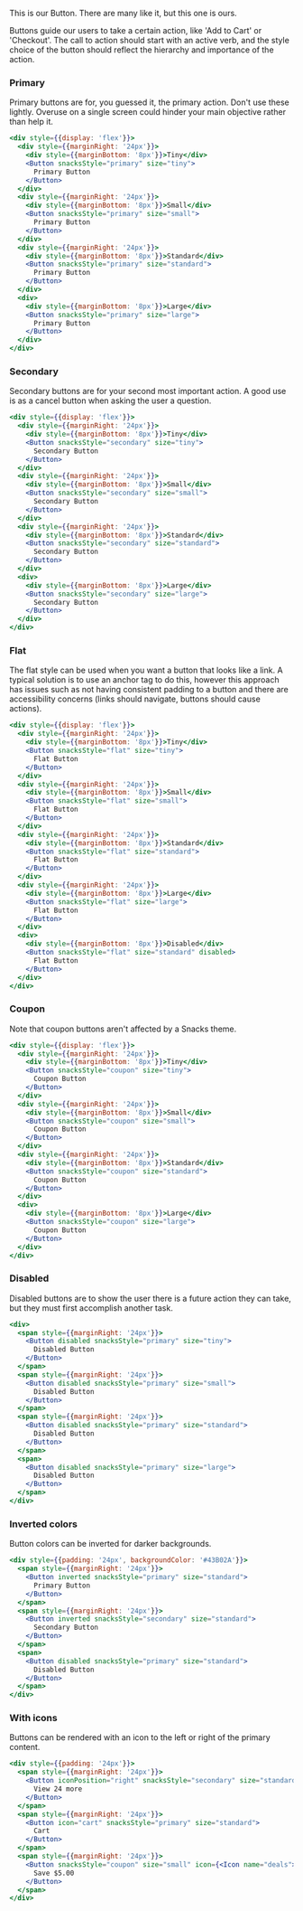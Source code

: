 This is our Button.
There are many like it, but this one is ours.

Buttons guide our users to take a certain action, like 'Add to Cart' or 'Checkout'.
The call to action should start with an active verb, and the style choice of the button should reflect the hierarchy and importance of the action.

### Primary
Primary buttons are for, you guessed it, the primary action.
Don't use these lightly.
Overuse on a single screen could hinder your main objective rather than help it.

```jsx static
<div style={{display: 'flex'}}>
  <div style={{marginRight: '24px'}}>
    <div style={{marginBottom: '8px'}}>Tiny</div>
    <Button snacksStyle="primary" size="tiny">
      Primary Button
    </Button>
  </div>
  <div style={{marginRight: '24px'}}>
    <div style={{marginBottom: '8px'}}>Small</div>
    <Button snacksStyle="primary" size="small">
      Primary Button
    </Button>
  </div>
  <div style={{marginRight: '24px'}}>
    <div style={{marginBottom: '8px'}}>Standard</div>
    <Button snacksStyle="primary" size="standard">
      Primary Button
    </Button>
  </div>
  <div>
    <div style={{marginBottom: '8px'}}>Large</div>
    <Button snacksStyle="primary" size="large">
      Primary Button
    </Button>
  </div>
</div>
```

### Secondary
Secondary buttons are for your second most important action.
A good use is as a cancel button when asking the user a question.

```jsx static
<div style={{display: 'flex'}}>
  <div style={{marginRight: '24px'}}>
    <div style={{marginBottom: '8px'}}>Tiny</div>
    <Button snacksStyle="secondary" size="tiny">
      Secondary Button
    </Button>
  </div>
  <div style={{marginRight: '24px'}}>
    <div style={{marginBottom: '8px'}}>Small</div>
    <Button snacksStyle="secondary" size="small">
      Secondary Button
    </Button>
  </div>
  <div style={{marginRight: '24px'}}>
    <div style={{marginBottom: '8px'}}>Standard</div>
    <Button snacksStyle="secondary" size="standard">
      Secondary Button
    </Button>
  </div>
  <div>
    <div style={{marginBottom: '8px'}}>Large</div>
    <Button snacksStyle="secondary" size="large">
      Secondary Button
    </Button>
  </div>
</div>
```

### Flat
The flat style can be used when you want a button that looks like a link.
A typical solution is to use an anchor tag to do this, however this approach
has issues such as not having consistent padding to a button and there are
accessibility concerns (links should navigate, buttons should cause actions).

```jsx static
<div style={{display: 'flex'}}>
  <div style={{marginRight: '24px'}}>
    <div style={{marginBottom: '8px'}}>Tiny</div>
    <Button snacksStyle="flat" size="tiny">
      Flat Button
    </Button>
  </div>
  <div style={{marginRight: '24px'}}>
    <div style={{marginBottom: '8px'}}>Small</div>
    <Button snacksStyle="flat" size="small">
      Flat Button
    </Button>
  </div>
  <div style={{marginRight: '24px'}}>
    <div style={{marginBottom: '8px'}}>Standard</div>
    <Button snacksStyle="flat" size="standard">
      Flat Button
    </Button>
  </div>
  <div style={{marginRight: '24px'}}>
    <div style={{marginBottom: '8px'}}>Large</div>
    <Button snacksStyle="flat" size="large">
      Flat Button
    </Button>
  </div>
  <div>
    <div style={{marginBottom: '8px'}}>Disabled</div>
    <Button snacksStyle="flat" size="standard" disabled>
      Flat Button
    </Button>
  </div>
</div>
```

### Coupon

Note that coupon buttons aren't affected by a Snacks theme.

```jsx static
<div style={{display: 'flex'}}>
  <div style={{marginRight: '24px'}}>
    <div style={{marginBottom: '8px'}}>Tiny</div>
    <Button snacksStyle="coupon" size="tiny">
      Coupon Button
    </Button>
  </div>
  <div style={{marginRight: '24px'}}>
    <div style={{marginBottom: '8px'}}>Small</div>
    <Button snacksStyle="coupon" size="small">
      Coupon Button
    </Button>
  </div>
  <div style={{marginRight: '24px'}}>
    <div style={{marginBottom: '8px'}}>Standard</div>
    <Button snacksStyle="coupon" size="standard">
      Coupon Button
    </Button>
  </div>
  <div>
    <div style={{marginBottom: '8px'}}>Large</div>
    <Button snacksStyle="coupon" size="large">
      Coupon Button
    </Button>
  </div>
</div>
```

### Disabled

Disabled buttons are to show the user there is a future action they can take, but they must first accomplish another task.

```jsx static
<div>
  <span style={{marginRight: '24px'}}>
    <Button disabled snacksStyle="primary" size="tiny">
      Disabled Button
    </Button>
  </span>
  <span style={{marginRight: '24px'}}>
    <Button disabled snacksStyle="primary" size="small">
      Disabled Button
    </Button>
  </span>
  <span style={{marginRight: '24px'}}>
    <Button disabled snacksStyle="primary" size="standard">
      Disabled Button
    </Button>
  </span>
  <span>
    <Button disabled snacksStyle="primary" size="large">
      Disabled Button
    </Button>
  </span>
</div>
```

### Inverted colors
Button colors can be inverted for darker backgrounds.

```jsx static
<div style={{padding: '24px', backgroundColor: '#43B02A'}}>
  <span style={{marginRight: '24px'}}>
    <Button inverted snacksStyle="primary" size="standard">
      Primary Button
    </Button>
  </span>
  <span style={{marginRight: '24px'}}>
    <Button inverted snacksStyle="secondary" size="standard">
      Secondary Button
    </Button>
  </span>
  <span>
    <Button disabled snacksStyle="primary" size="standard">
      Disabled Button
    </Button>
  </span>
</div>
```

### With icons
Buttons can be rendered with an icon to the left or right of the primary content.

```jsx static
<div style={{padding: '24px'}}>
  <span style={{marginRight: '24px'}}>
    <Button iconPosition="right" snacksStyle="secondary" size="standard" icon={<Icon name="arrowRightSmallBold"></Icon>}>
      View 24 more
    </Button>
  </span>
  <span style={{marginRight: '24px'}}>
    <Button icon="cart" snacksStyle="primary" size="standard">
      Cart
    </Button>
  </span>
  <span style={{marginRight: '24px'}}>
    <Button snacksStyle="coupon" size="small" icon={<Icon name="deals"></Icon>}>
      Save $5.00
    </Button>
  </span>
</div>
```
